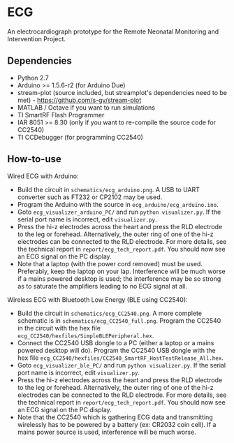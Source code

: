 ECG
===

An electrocardiograph prototype for the Remote Neonatal Monitoring and Intervention Project.

Dependencies
------------

- Python 2.7
- Arduino >= 1.5.6-r2 (for Arduino Due)
- stream-plot (source included, but streamplot's dependencies need to be met) - https://github.com/s-gv/stream-plot
- MATLAB / Octave if you want to run simulations
- TI SmartRF Flash Programmer
- IAR 8051 >= 8.30 (only if you want to re-compile the source code for CC2540)
- TI CCDebugger (for programming CC2540)

How-to-use
----------

Wired ECG with Arduino:

- Build the circuit in `schematics/ecg_arduino.png`. A USB to UART converter such as FT232 or CP2102 may be used.
- Program the Arduino with the source in `ecg_arduino/ecg_arduino.ino`.
- Goto `ecg_visualizer_arduino_PC/` and run `python visualizer.py`. If the serial port name is incorrect, edit `visualizer.py`.
- Press the hi-z electrodes across the heart and press the RLD electrode to the leg or forehead. Alternatively, the outer ring of one of the hi-z electrodes can be connected to the RLD electrode. For more details, see the technical report in `report/ecg_tech_report.pdf`. You should now see an ECG signal on the PC display.
- Note that a laptop (with the power cord removed) must be used. Preferably, keep the laptop on your lap. Interference will be much worse if a mains powered desktop is used; the interference may be so strong as to saturate the amplifiers leading to no ECG signal at all.

Wireless ECG with Bluetooth Low Energy (BLE using CC2540):

- Build the circuit in `schematics/ecg_CC2540.png`. A more complete schematic is in `schematics/ecg_CC2540_full.png`. Program the CC2540 in the circuit with the hex file `ecg_CC2540/hexfiles/SimpleBLEPeripheral.hex`.
- Connect the CC2540 USB dongle to a PC (either a laptop or a mains powered desktop will do). Program the CC2540 USB dongle with the hex file `ecg_CC2540/hexfiles/CC2540_SmartRF_HostTestRelease_All.hex`.
- Goto `ecg_visualizer_ble_PC/` and run `python visualizer.py`. If the serial port name is incorrect, edit `visualizer.py`.
- Press the hi-z electrodes across the heart and press the RLD electrode to the leg or forehead. Alternatively, the outer ring of one of the hi-z electrodes can be connected to the RLD electrode. For more details, see the technical report in `report/ecg_tech_report.pdf`. You should now see an ECG signal on the PC display.
- Note that the CC2540 which is gathering ECG data and transmitting wirelessly has to be powered by a battery (ex: CR2032 coin cell). If a mains power source is used, interference will be much worse.

